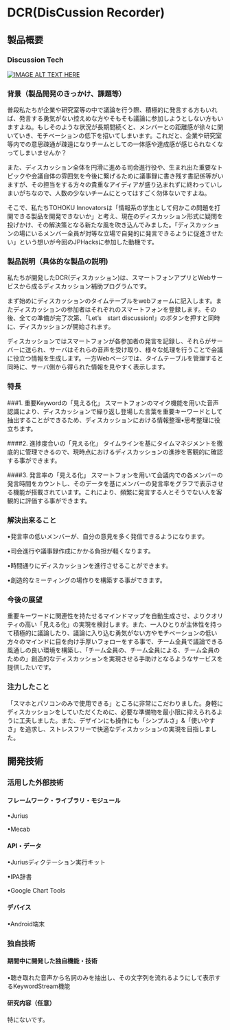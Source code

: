 #  DCR(DisCussion Recorder)
## 製品概要
### Discussion Tech

[![IMAGE ALT TEXT HERE](http://img.youtube.com/vi/-7JFdpOKNZ4/0.jpg)](http://www.youtube.com/watch?v=YOUTUBE_VIDEO_ID_HERE)

### 背景（製品開発のきっかけ、課題等）
普段私たちが企業や研究室等の中で議論を行う際、積極的に発言する方もいれば、発言する勇気がない控えめな方やそもそも議論に参加しようとしない方もいますよね。もしそのような状況が長期間続くと、メンバーとの距離感が徐々に開いていき、モチベーションの低下を招いてしまいます。これだと、企業や研究室等内での意思疎通が疎遠になりチームとしての一体感や達成感が感じられなくなってしまいませんか？

また、ディスカッション全体を円滑に進める司会進行役や、生まれ出た重要なトピックや会議自体の雰囲気を今後に繋げるために議事録に書き残す書記係等がいますが、その担当をする方々の貴重なアイディアが盛り込まれずに終わっていしまいがちなので、人数の少ないチームにとってはすごく勿体ないですよね。

そこで、私たちTOHOKU Innovatorsは「情報系の学生として何かこの問題を打開できる製品を開発できないか」と考え、現在のディスカッション形式に疑問を投げかけ、その解決策となる新たな風を吹き込んでみました。「ディスカッションの場にいるメンバー全員が対等な立場で自発的に発言できるように促進させたい」という想いが今回のJPHacksに参加した動機です。

### 製品説明（具体的な製品の説明)
私たちが開発したDCR(ディスカッション)は、スマートフォンアプリとWebサービスから成るディスカッション補助プログラムです。

まず始めにディスカッションのタイムテーブルをwebフォームに記入します。またディスカッションの参加者はそれぞれのスマートフォンを登録します。その後、全ての準備が完了次第、「Let’s　start discussion!」のボタンを押すと同時に、ディスカッションが開始されます。

ディスカッションではスマートフォンが各参加者の発言を記録し、それらがサーバーに送られ、サーバはそれらの音声を受け取り、様々な処理を行うことで会議に役立つ情報を生成します。一方Webページでは、タイムテーブルを管理すると同時に、サーバ側から得られた情報を見やすく表示します。

### 特長
###1. 重要Keywordの「見える化」
スマートフォンのマイク機能を用いた音声認識により、ディスカッションで繰り返し登場した言葉を重要キーワードとして抽出することができるため、ディスカッションにおける情報整理•思考整理に役立ちます。

####2. 進捗度合いの「見える化」
タイムラインを基にタイムマネジメントを徹底的に管理できるので、現時点におけるディスカッションの進捗を客観的に確認する事ができます。

####3. 発言率の「見える化」
スマートフォンを用いて会議内での各メンバーの発言時間をカウントし、そのデータを基にメンバーの発言率をグラフで表示させる機能が搭載されています。これにより、頻繁に発言する人とそうでない人を客観的に評価する事ができます。

### 解決出来ること
•発言率の低いメンバーが、自分の意見を多く発信できるようになります。

•司会進行や議事録作成にかかる負担が軽くなります。

•時間通りにディスカッションを進行させることができます。

•創造的なミーティングの場作りを構築する事ができます。

### 今後の展望
重要キーワードに関連性を持たせるマインドマップを自動生成させ、よりクオリティの高い「見える化」の実現を検討します。また、一人ひとりが主体性を持って積極的に議論したり、議論に入り込む勇気がない方やモチベーションの低い方々のマインドに目を向け手厚いフォローをする事で、チーム全員で議論できる風通しの良い環境を構築し、「チーム全員の、チーム全員による、チーム全員のための」創造的なディスカッションを実現させる手助けとなるようなサービスを提供したいです。

### 注力したこと
「スマホとパソコンのみで使用できる」ところに非常にこだわりました。身軽にディスカッションをしていただくために、必要な準備物を最小限に抑えられるように工夫しました。また、デザインにも操作にも「シンプルさ」&「使いやすさ」を追求し、ストレスフリーで快適なディスカッションの実現を目指しました。

## 開発技術
### 活用した外部技術
#### フレームワーク・ライブラリ・モジュール
•Jurius

•Mecab

#### API・データ
•Juriusディクテーション実行キット

•IPA辞書

•Google Chart Tools

#### デバイス
•Android端末

### 独自技術
#### 期間中に開発した独自機能・技術
•聴き取れた音声から名詞のみを抽出し、その文字列を流れるようにして表示するKeywordStream機能

#### 研究内容（任意）
特にないです。